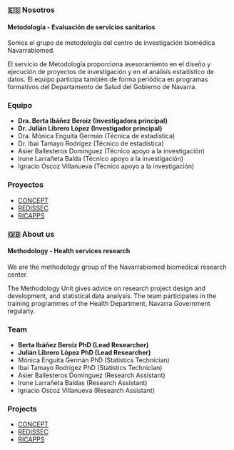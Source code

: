 ### :es: Nosotros
#### Metodología - Evaluación de servicios sanitarios
Somos el grupo de metodología del centro de investigación biomédica Navarrabiomed.

El servicio de Metodología proporciona asesoramiento en el diseño y ejecución de proyectos de investigación y en el análisis estadístico de datos. El equipo participa también de forma periódica en programas formativos del Departamento de Salud del Gobierno de Navarra. 

### Equipo
- **Dra. Berta Ibáñez Beroiz (Investigadora principal)**
- **Dr. Julián Librero López (Investigador principal)**
- Dra. Mónica Enguita Germán (Técnica de estadística)
- Dr. Ibai Tamayo Rodrígez (Técnico de estadística)
- Asier Ballesteros Domínguez (Técnico apoyo a la investigación)
- Irune Larrañeta Balda (Técnico apoyo a la investigación)
- Ignacio Oscoz Villanueva (Técnico apoyo a la investigación)

### Proyectos
- [CONCEPT](https://cienciadedatosysalud.org/proyectos-de-investigacion/concept/)
- [REDISSEC](https://cienciadedatosysalud.org/proyectos-de-investigacion/redissec/)
- [RICAPPS](https://cienciadedatosysalud.org/proyectos-de-investigacion/ricapps/)

### :uk: About us
#### Methodology - Health services research
We are the methodology group of the Navarrabiomed biomedical research center.

The Methodology Unit gives advice on research project design and development, and statistical data analysis. The team participates in the training programmes of the Health Department, Navarra Government regularly.

### Team
- **Berta Ibáñez Beroiz PhD (Lead Researcher)**
- **Julián Librero López PhD (Lead Researcher)**
- Mónica Enguita Germán PhD (Statistics Technician)
- Ibai Tamayo Rodrígez PhD (Statistics Technician)
- Asier Ballesteros Domínguez (Research Assistant)
- Irune Larrañeta Baldas (Research Assistant)
- Ignacio Oscoz Villanueva (Research Assistant)


### Projects
- [CONCEPT](https://cienciadedatosysalud.org/en/proyectos-de-investigacion/concept/)
- [REDISSEC](https://cienciadedatosysalud.org/en/proyectos-de-investigacion/redissec/)
- [RICAPPS](https://cienciadedatosysalud.org/en/proyectos-de-investigacion/ricapps/)
